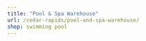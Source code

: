 ```yaml
---
title: "Pool & Spa Warehouse"
url: /cedar-rapids/pool-and-spa-warehouse/
shop: swimming pool
---
```

